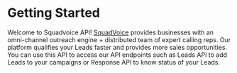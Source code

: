 # Getting Started

Welcome to Squadvoice API! [SquadVoice](https://www.squadvoice.in/) provides businesses with an omni-channel outreach engine + distributed team of expert calling reps. Our platform qualifies your Leads faster and provides more sales opportunities. You can use this API to access our API endpoints such as Leads API to add Leads to your campaigns or Response API to know status of your Leads. 

